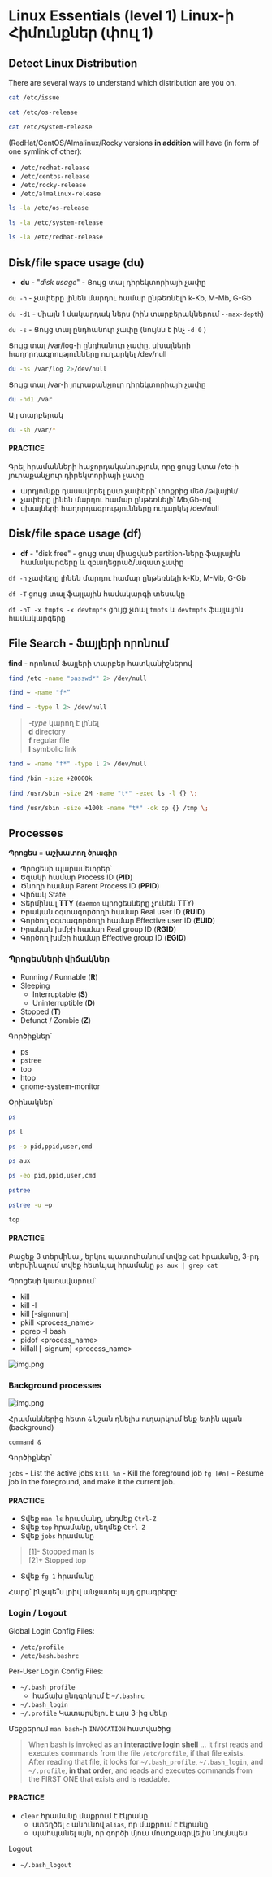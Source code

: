 # Linux Essentials (level 1) Linux-ի Հիմունքներ (փուլ 1)


## Detect Linux Distribution

There are several ways to understand which distribution are you on.

```bash
cat /etc/issue
```

```bash
cat /etc/os-release
```

```bash
cat /etc/system-release
```


(RedHat/CentOS/Almalinux/Rocky versions **in addition** will have (in form of one symlink of other):
* `/etc/redhat-release`
* `/etc/centos-release`
* `/etc/rocky-release`
* `/etc/almalinux-release`

```bash
ls -la /etc/os-release
```

```bash
ls -la /etc/system-release
```

```bash
ls -la /etc/redhat-release
```


## Disk/file space usage (du)

* **du** - "_disk usage_" - Ցույց տալ դիրեկտորիայի չափը


`du -h`	- չափերը լինեն մարդու համար ընթեռնելի k-Kb, M-Mb, G-Gb 

`du -d1` - միայն 1 մակարդակ ներս (հին տարբերակներում `--max-depth`)

`du -s` - Ցույց տալ ընդհանուր չափը (նույնն է ինչ `-d 0` )


Ցույց տալ /var/log-ի ընդհանուր չափը, սխալների հաղորդագրությունները ուղարկել /dev/null
```bash
du -hs /var/log 2>/dev/null
```

Ցույց տալ /var-ի յուրաքանչյուր դիրեկտորիայի  չափը
```bash
du -hd1 /var
```

Այլ տարբերակ
```bash
du -sh /var/*
```

#### PRACTICE

Գրել հրամանների հաջորդականություն, որը ցույց կտա /etc-ի յուրաքանչյուր դիրեկտորիայի չափը
* արդյունքը դասավորել ըստ չափերի՝ փոքրից մեծ /թվային/
* չափերը լինեն մարդու համար ընթեռնելի՝ Mb,Gb-ով
* սխալների հաղորդագրությունները ուղարկել /dev/null



## Disk/file space usage (df)

* **df** - "disk free" - ցույց տալ միացված partition-ները ֆայլային համակարգերը 
և զբաղեցրած/ազատ չափը


`df -h`  չափերը լինեն մարդու համար ընթեռնելի k-Kb, M-Mb, G-Gb 

`df -T`  ցույց տալ ֆայլային համակարգի տեսակը

`df -hT -x tmpfs -x devtmpfs` ցույց չտալ `tmpfs` և `devtmpfs` ֆայլային համակարգերը

## File Search - Ֆայլերի որոնում

**find** - որոնում Ֆայլերի տարբեր հատկանիշներով


```bash
find /etc -name "passwd*" 2> /dev/null
```

```bash
find ~ -name "f*“
```

```bash
find ~ -type l 2> /dev/null
```
> _-type_  կարող է լինել <br>
>   **d**    directory <br>
>   **f**    regular file <br>
>   **l**    symbolic link <br>

```bash
find ~ -name "f*" -type l 2> /dev/null
```

```bash
find /bin -size +20000k
```

```bash
find /usr/sbin -size 2M -name "t*" -exec ls -l {} \;
```

```bash
find /usr/sbin -size +100k -name "t*" -ok cp {} /tmp \;
```


## Processes

**Պրոցես** = **աշխատող ծրագիր**


* Պրոցեսի պարամետրեր՝
* Եզակի համար 	Process ID (**PID**)
* Ծնողի համար  	Parent Process ID (**PPID**)
* Վիճակ 		State
* Տերմինալ 		**TTY** (`daemon` պրոցեսները չունեն TTY)
* Իրական օգտագործողի համար  Real user ID (**RUID**)
* Գործող օգտագործողի համար Effective user ID (**EUID**)
* Իրական խմբի համար Real group ID (**RGID**)
* Գործող խմբի համար Effective group ID (**EGID**)

### Պրոցեսների վիճակներ

* Running / Runnable (**R**)
* Sleeping 
  * Interruptable (**S**)
  * Uninterruptible (**D**)
* Stopped (**T**)
* Defunct / Zombie (**Z**)


Գործիքներ`

* ps
* pstree
* top
* htop
* gnome-system-monitor



Օրինակներ`

```bash
ps
```
```bash
ps l
```

```bash
ps -o pid,ppid,user,cmd
```

```bash
ps aux 
```

```bash
ps -eo pid,ppid,user,cmd 
```

```bash
pstree 
```

```bash
pstree -u –p
```

```bash
top
```

#### PRACTICE

Բացեք 3 տերմինալ, երկու պատուհանում տվեք `cat` հրամանը,
3-րդ տերմինալում տվեք հետևյալ հրամանը
`ps aux | grep cat`



Պրոցեսի կառավարում՝


* kill 
* kill -l 
* kill [-signnum] <PID> 
* pkill <process_name>
* pgrep -l bash
* pidof <process_name>
* killall [-signum] <process_name> 

![img.png](../../linux1/img/signals.png)

### Background processes 

![img.png](img.png)


Հրամաններից հետո `&` նշան դնելիս ուղարկում ենք ետին պլան (background) 

`command &`

Գործիքներ`

 `jobs`     - List  the  active  jobs
 `kill %n` - Kill the foreground  job 
 `fg [#n]` - Resume job in the foreground, 
                 and make it the current  job. 

#### PRACTICE

* Տվեք `man ls` հրամանը, սեղմեք `Ctrl-Z`
* Տվեք `top` հրամանը, սեղմեք `Ctrl-Z`
* Տվեք `jobs` հրամանը

> [1]-  Stopped                 man ls <br> 
> [2]+  Stopped                 top

* Տվեք `fg 1` հրամանը

Հարց՝ ինչպե՞ս լրիվ անջատել այդ ցրագրերը:

### Login / Logout

Global Login Config Files:
* `/etc/profile`
* `/etc/bash.bashrc`

Per-User Login Config Files:
* `~/.bash_profile` 
  * հաճախ ընդգրկում է `~/.bashrc`
* `~/.bash_login`   
* `~/.profile`
Կատարվելու է այս 3-ից մեկը

Մեջբերում `man bash`-ի `INVOCATION` հատվածից

> When bash is invoked as an **interactive login shell** ...
> it first reads and executes commands from the file `/etc/profile`, if that file exists.  
> After reading that file, it looks for
>    `~/.bash_profile`,  `~/.bash_login`,  and `~/.profile`, **in that order**, 
> and reads and executes commands from the FIRST ONE that exists and is readable.  


#### PRACTICE
* `clear` հրամանը մաքրում է էկրանը
  * ստեղծել `c` անունով `alias`, որ մաքրում է էկրանը
  * պահպանել այն, որ գործի մյուս մուտքագրվելիս նույնպես


Logout

*   `~/.bash_logout`

